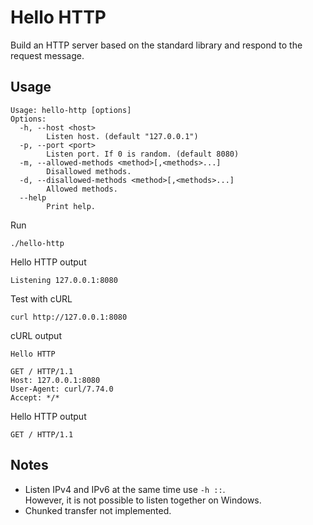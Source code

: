 # Hello HTTP

Build an HTTP server based on the standard library and respond to the request message.

## Usage

```text
Usage: hello-http [options]
Options:
  -h, --host <host>
        Listen host. (default "127.0.0.1")
  -p, --port <port>
        Listen port. If 0 is random. (default 8080)
  -m, --allowed-methods <method>[,<methods>...]
        Disallowed methods.
  -d, --disallowed-methods <method>[,<methods>...]
        Allowed methods.
  --help
        Print help.
```

Run

```shell
./hello-http
```

Hello HTTP output

```text
Listening 127.0.0.1:8080
```

Test with cURL

```shell
curl http://127.0.0.1:8080
```

cURL output

```text
Hello HTTP

GET / HTTP/1.1
Host: 127.0.0.1:8080
User-Agent: curl/7.74.0
Accept: */*

```

Hello HTTP output

```text
GET / HTTP/1.1
```

## Notes

* Listen IPv4 and IPv6 at the same time use `-h ::`.  
However, it is not possible to listen together on Windows.
* Chunked transfer not implemented.

